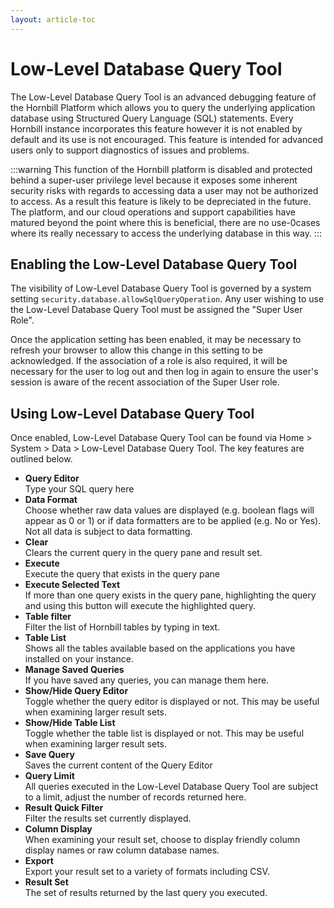 ```yaml
---
layout: article-toc
---
```

# Low-Level Database Query Tool
The Low-Level Database Query Tool is an advanced debugging feature of the Hornbill Platform which allows you to query the underlying application database using Structured Query Language (SQL) statements. Every Hornbill instance incorporates this feature however it is not enabled by default and its use is not encouraged. This feature is intended for advanced users only to support diagnostics of issues and problems. 

:::warning
This function of the Hornbill platform is disabled and protected behind a super-user privilege level because it exposes some inherent security risks with regards to accessing data a user may not be authorized to access.  As a result this feature is likely to be depreciated in the future.  The platform, and our cloud operations and support capabilities have matured beyond the point where this is beneficial, there are no use-0cases where its really necessary to access the underlying database in this way. 
:::

## Enabling the Low-Level Database Query Tool
The visibility of Low-Level Database Query Tool is governed by a system setting `security.database.allowSqlQueryOperation`. Any user wishing to use the Low-Level Database Query Tool must be assigned the "Super User Role".

Once the application setting has been enabled, it may be necessary to refresh your browser to allow this change in this setting to be acknowledged. If the association of a role is also required, it will be necessary for the user to log out and then log in again to ensure the user's session is aware of the recent association of the Super User role.

## Using Low-Level Database Query Tool
Once enabled, Low-Level Database Query Tool can be found via Home > System > Data > Low-Level Database Query Tool. The key features are outlined below.

* **Query Editor**<br>Type your SQL query here
* **Data Format**<br>Choose whether raw data values are displayed (e.g. boolean flags will appear as 0 or 1) or if data formatters are to be applied (e.g. No or Yes). Not all data is subject to data formatting.
* **Clear**<br>Clears the current query in the query pane and result set.
* **Execute**<br>Execute the query that exists in the query pane
* **Execute Selected Text**<br>If more than one query exists in the query pane, highlighting the query and using this button will execute the highlighted query.
* **Table filter**<br>Filter the list of Hornbill tables by typing in text.
* **Table List**<br>Shows all the tables available based on the applications you have installed on your instance.
* **Manage Saved Queries**<br>If you have saved any queries, you can manage them here.
* **Show/Hide Query Editor**<br>Toggle whether the query editor is displayed or not. This may be useful when examining larger result sets.
* **Show/Hide Table List**<br>Toggle whether the table list is displayed or not. This may be useful when examining larger result sets.
* **Save Query**<br>Saves the current content of the Query Editor
* **Query Limit**<br>All queries executed in the Low-Level Database Query Tool are subject to a limit, adjust the number of records returned here.
* **Result Quick Filter**<br>Filter the results set currently displayed.
* **Column Display**<br>When examining your result set, choose to display friendly column display names or raw column database names.
* **Export**<br>Export your result set to a variety of formats including CSV.
* **Result Set**<br>The set of results returned by the last query you executed.
<!-- References>
<!-- https://wiki.hornbill.com/index.php?title=Database_Direct>